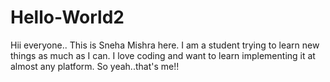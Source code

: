 # Hello-World2
Hii everyone..
This is Sneha Mishra here.
I am a student trying to learn new things as much as I can.
I love coding and want to learn implementing it at almost any platform.
So yeah..that's me!!

